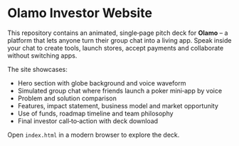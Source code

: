 # Olamo Investor Website

This repository contains an animated, single‑page pitch deck for **Olamo** – a platform that lets anyone turn their group chat into a living app. Speak inside your chat to create tools, launch stores, accept payments and collaborate without switching apps.

The site showcases:
- Hero section with globe background and voice waveform
- Simulated group chat where friends launch a poker mini‑app by voice
- Problem and solution comparison
- Features, impact statement, business model and market opportunity
- Use of funds, roadmap timeline and team philosophy
- Final investor call‑to‑action with deck download

Open `index.html` in a modern browser to explore the deck.
